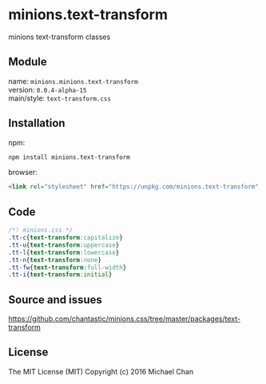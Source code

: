 # minions.text-transform
minions text-transform classes

## Module
name: `minions.minions.text-transform`  
version: `0.0.4-alpha-15`  
main/style: `text-transform.css`  

## Installation
npm:
```bash
npm install minions.text-transform
```

browser:
```html
<link rel="stylesheet" href="https://unpkg.com/minions.text-transform" />
```

## Code
```css
/*! minions.css */
.tt-c{text-transform:capitalize}
.tt-u{text-transform:uppercase}
.tt-l{text-transform:lowercase}
.tt-n{text-transform:none}
.tt-fw{text-transform:full-width}
.tt-i{text-transform:initial}

```

## Source and issues

https://github.com/chantastic/minions.css/tree/master/packages/text-transform

## License

The MIT License (MIT)
Copyright (c) 2016 Michael Chan